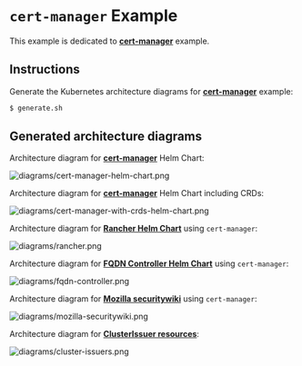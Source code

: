 # `cert-manager` Example

This example is dedicated to **[cert-manager](https://cert-manager.io/)** example.

## Instructions

Generate the Kubernetes architecture diagrams for **[cert-manager](https://cert-manager.io/)** example:

```sh
$ generate.sh
```

## Generated architecture diagrams

Architecture diagram for **[cert-manager](https://cert-manager.io/)** Helm Chart:

![diagrams/cert-manager-helm-chart.png](diagrams/cert-manager-helm-chart.png)

Architecture diagram for **[cert-manager](https://cert-manager.io/)** Helm Chart including CRDs:

![diagrams/cert-manager-with-crds-helm-chart.png](diagrams/cert-manager-with-crds-helm-chart.png)

Architecture diagram for **[Rancher Helm Chart](https://artifacthub.io/packages/helm/rancher-stable/rancher)** using `cert-manager`:

![diagrams/rancher.png](diagrams/rancher.png)

Architecture diagram for **[FQDN Controller Helm Chart](https://artifacthub.io/packages/helm/fqdn-controller/fqdn-controller)** using `cert-manager`:

![diagrams/fqdn-controller.png](diagrams/fqdn-controller.png)

Architecture diagram for **[Mozilla securitywiki](manifests/mozilla-securitywiki.yaml)** using `cert-manager`:

![diagrams/mozilla-securitywiki.png](diagrams/mozilla-securitywiki.png)

Architecture diagram for **[ClusterIssuer resources](manifests/cluster-issuers.yaml)**:

![diagrams/cluster-issuers.png](diagrams/cluster-issuers.png)
